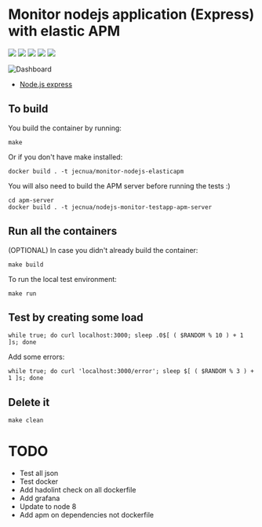# Monitor nodejs application (Express) with elastic APM

![](https://img.shields.io/maintenance/yes/2019.svg)
[![](https://images.microbadger.com/badges/image/jecnua/monitor-nodejs-elasticapm.svg)](https://microbadger.com/images/jecnua/monitor-nodejs-elasticapm "Get your own image badge on microbadger.com")
[![](https://images.microbadger.com/badges/version/jecnua/monitor-nodejs-elasticapm.svg)](https://microbadger.com/images/jecnua/monitor-nodejs-elasticapm "Get your own version badge on microbadger.com")
[![](https://images.microbadger.com/badges/commit/jecnua/monitor-nodejs-elasticapm.svg)](https://microbadger.com/images/jecnua/monitor-nodejs-elasticapm "Get your own commit badge on microbadger.com")
[![](https://images.microbadger.com/badges/license/jecnua/monitor-nodejs-elasticapm.svg)](https://microbadger.com/images/jecnua/monitor-nodejs-elasticapm "Get your own license badge on microbadger.com")

![Dashboard](images/kibana_dash.png)

-   [Node.js express](https://www.elastic.co/guide/en/apm/agent/nodejs/current/express.html)

## To build

You build the container by running:

    make

Or if you don't have make installed:

    docker build . -t jecnua/monitor-nodejs-elasticapm

You will also need to build the APM server before running the tests :)

    cd apm-server
    docker build . -t jecnua/nodejs-monitor-testapp-apm-server

## Run all the containers

(OPTIONAL) In case you didn't already build the container:

    make build

To run the local test environment:

    make run

## Test by creating some load

    while true; do curl localhost:3000; sleep .0$[ ( $RANDOM % 10 ) + 1 ]s; done

Add some errors:

    while true; do curl 'localhost:3000/error'; sleep $[ ( $RANDOM % 3 ) + 1 ]s; done

## Delete it

    make clean

# TODO

-   Test all json
-   Test docker
-   Add hadolint check on all dockerfile
-   Add grafana
-   Update to node 8
-   Add apm on dependencies not dockerfile

